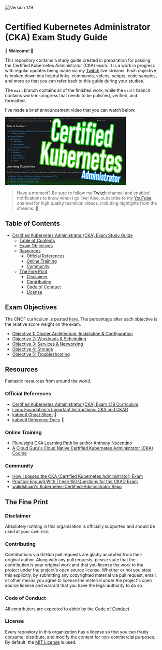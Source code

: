 ![Version 1.19](https://img.shields.io/badge/version-1.19-blue)

# Certified Kubernetes Administrator (CKA) Exam Study Guide

**👋 Welcome! 👋**

This repository contains a study guide created in preparation for passing the Certified Kubernetes Administrator (CKA) exam. It is a work in progress with regular updates being made via my [Twitch](https://www.twitch.tv/wahlnetwork) live streams. Each objective is broken down into helpful links, commands, videos, scripts, code samples, and more so that you can refer back to this guide during your studies.

The `main` branch contains all of the finished work, while the `draft` branch contains work-in-progress that needs to be polished, verified, and formatted.

I've made a brief announcement video that you can watch below:

[![Announcement Video](img/video.png)](https://youtu.be/dkYCw88mWow)

> Have a moment? Be sure to follow my [Twitch](https://www.twitch.tv/wahlnetwork) channel and enabled notifications to know when I go live! Also, subscribe to my [YouTube](https://www.youtube.com/wahlnetwork) channel for high quality technical videos, including highlights from the streams. 🙂

## Table of Contents

- [Certified Kubernetes Administrator (CKA) Exam Study Guide](#certified-kubernetes-administrator-cka-exam-study-guide)
  - [Table of Contents](#table-of-contents)
  - [Exam Objectives](#exam-objectives)
  - [Resources](#resources)
    - [Official References](#official-references)
    - [Online Training](#online-training)
    - [Community](#community)
  - [The Fine Print](#the-fine-print)
    - [Disclaimer](#disclaimer)
    - [Contributing](#contributing)
    - [Code of Conduct](#code-of-conduct)
    - [License](#license)

## Exam Objectives

The CNCF curriculum is posted [here](https://github.com/cncf/curriculum). The percentage after each objective is the relative score weight on the exam.

- [Objective 1: Cluster Architecture, Installation & Configuration](objectives/objective1.md)
- [Objective 2: Workloads & Scheduling](objectives/objective2.md)
- [Objective 3: Services & Networking](objectives/objective3.md)
- [Objective 4: Storage](objectives/objective4.md)
- [Objective 5: Troubleshooting](objectives/objective5.md)

## Resources

Fantastic resources from around the world.

### Official References

- [Certified Kubernetes Administrator (CKA) Exam 1.19 Curriculum](https://github.com/cncf/curriculum/blob/master/CKA_Curriculum_v1.19.pdf)
- [Linux Foundation's Important Instructions: CKA and CKAD](https://docs.linuxfoundation.org/tc-docs/certification/tips-cka-and-ckad)
- [kubectl Cheat Sheet](https://kubernetes.io/docs/reference/kubectl/cheatsheet/) 📝
- [kubectl Reference Docs](https://kubernetes.io/docs/reference/generated/kubectl/kubectl-commands) 📝

### Online Training

- [Pluralsight CKA Learning Path](https://app.pluralsight.com/paths/certificate/certified-kubernetes-administrator) by author [Anthony Nocentino](https://app.pluralsight.com/profile/author/anthony-nocentino)
- [A Cloud Guru's Cloud Native Certified Kubernetes Administrator (CKA) Course](https://acloud.guru/learn/7f5137aa-2d26-4b19-8d8c-025b22667e76)

### Community

- [How I passed the CKA (Certified Kubernetes Administrator) Exam](https://medium.com/platformer-blog/how-i-passed-the-cka-certified-kubernetes-administrator-exam-8943aa24d71d)
- [Practice Enough With These 150 Questions for the CKAD Exam](https://medium.com/bb-tutorials-and-thoughts/practice-enough-with-these-questions-for-the-ckad-exam-2f42d1228552)
- [walidshaari's Kubernetes-Certified-Administrator Repo](https://github.com/walidshaari/Kubernetes-Certified-Administrator)

## The Fine Print

### Disclaimer

Absolutely nothing in this organization is officially supported and should be used at your own risk.

### Contributing

Contributions via GitHub pull requests are gladly accepted from their original author. Along with any pull requests, please state that the contribution is your original work and that you license the work to the project under the project's open source license. Whether or not you state this explicitly, by submitting any copyrighted material via pull request, email, or other means you agree to license the material under the project's open source license and warrant that you have the legal authority to do so.

### Code of Conduct

All contributors are expected to abide by the [Code of Conduct](https://github.com/WahlNetwork/welcome/blob/master/COC.md).

### License

Every repository in this organization has a license so that you can freely consume, distribute, and modify the content for non-commercial purposes. By default, the [MIT License](https://opensource.org/licenses/MIT) is used.

